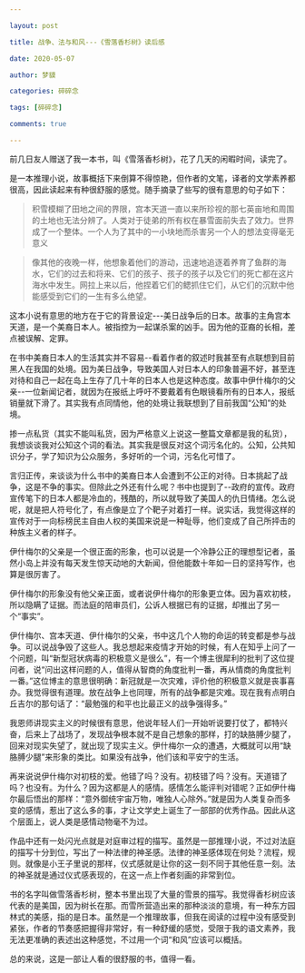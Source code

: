 ```yaml
---

layout: post

title: 战争、法与和风---《雪落香杉树》读后感

date: 2020-05-07

author: 梦貘

categories: 碎碎念

tags: [碎碎念]

comments: true

--- 
```


前几日友人赠送了我一本书，叫《雪落香杉树》，花了几天的闲暇时间，读完了。

是一本推理小说，故事概括下来倒算不得惊艳，但作者的文笔，译者的文学素养都很高，因此读起来有种很舒服的感觉。随手摘录了些写的很有意思的句子如下：

> 积雪模糊了田地之间的界限，宫本天道一直以来所珍视的那七英亩地和周围的土地也无法分辨了。人类对于徒弟的所有权在暴雪面前失去了效力。世界成了一个整体。一个人为了其中的一小块地而杀害另一个人的想法变得毫无意义

> 像其他的夜晚一样，他想象着他们的游动，迅速地追逐着养育了鱼群的海水，它们的过去和将来、它们的孩子、孩子的孩子以及它们的死亡都在这片海水中发生。网拉上来以后，他捏着它们的鳃抓住它们，从它们的沉默中他能感受到它们的一生有多么绝望。

这本小说有意思的地方在于它的背景设定---美日战争后的日本。故事的主角宫本天道，是一个美裔日本人。被指控为一起谋杀案的凶手。因为他的亚裔的长相，差点被误解、定罪。

在书中美裔日本人的生活其实并不容易--看着作者的叙述时我甚至有点联想到目前黑人在我国的处境。因为美日战争，导致美国人对日本人的印象普遍不好，甚至连对待和自己一起在岛上生存了几十年的日本人也是这种态度。故事中伊什梅尔的父亲--一位新闻记者，就因为在报纸上呼吁不要戴着有色眼镜看所有的日本人，报纸销量就下滑了。其实我有点同情他，他的处境让我联想到了目前我国“公知”的处境。

掺一点私货（其实不能叫私货，因为严格意义上说这一整篇文章都是我的私货），我想谈谈我对公知这个词的看法。其实我是很反对这个词污名化的。公知，公共知识分子，学了知识为公众服务，多好听的一个词，污名化可惜了。

言归正传，来谈谈为什么书中的美裔日本人会遭到不公正的对待。日本挑起了战争，这是不争的事实。但除此之外还有什么呢？书中也提到了--政府的宣传。政府宣传笔下的日本人都是冷血的，残酷的，所以就导致了美国人的仇日情绪。怎么说呢，就是把人符号化了，有点像是立了个靶子对着打一样。说实话，我觉得这样的宣传对于一向标榜民主自由人权的美国来说是一种耻辱，他们变成了自己所抨击的种族主义者的样子。

伊什梅尔的父亲是一个很正面的形象，也可以说是一个冷静公正的理想型记者，虽然小岛上并没有每天发生惊天动地的大新闻，但他能数十年如一日的坚持写作，也算是很厉害了。

伊什梅尔的形象没有他父亲正面，或者说伊什梅尔的形象更立体。因为喜欢初枝，所以隐瞒了证据。而法庭的陪审员们，公诉人根据已有的证据，却推出了另一个“事实”。

伊什梅尔、宫本天道、伊什梅尔的父亲，书中这几个人物的命运的转变都是参与战争。可以说战争毁了这些人。我总想起来疫情才开始的时候，有人在知乎上问了一个问题，叫“新型冠状病毒的积极意义是很么”，有一个博主很犀利的批判了这位提问者，说“问出这样问题的人，值得从智商的角度批判一番，再从情商的角度批判一番。”这位博主的意思很明确：新冠就是一次灾难，评价他的积极意义就是丧事喜办。我觉得很有道理。放在战争上也同理，所有的战争都是灾难。现在我有点明白丘吉尔的那句话了：“最勉强的和平也比最正义的战争强得多。”

我恩师讲现实主义的时候很有意思，他说年轻人们一开始听说要打仗了，都特兴奋，后来上了战场了，发现战争根本就不是自己想象的那样，打的缺胳膊少腿了，回来对现实失望了，就出现了现实主义。伊什梅尔一众的遭遇，大概就可以用“缺胳膊少腿”来形象的类比。如果没有战争，他们该和平安宁的生活。

再来说说伊什梅尔对初枝的爱。他错了吗？没有。初枝错了吗？没有。天道错了吗？也没有。为什么？因为这都是人的感情。感情怎么能评判对错呢？正如伊什梅尔最后悟出的那样：“意外御统宇宙万物，唯独人心除外。”就是因为人类复杂而多变的感情，惹出了这么多的事，才让文学史上诞生了一部部的优秀作品。因此从这个层面上，说人类是感情动物毫不为过。

作品中还有一处闪光点就是对庭审过程的描写。虽然是一部推理小说，不过对法庭的描写十分到位，写出了一种法律的神圣感。法律的神圣感体现在何处？流程，规则。就像是小王子里说的那样，仪式感就是让你的这一刻不同于其他任意一刻。法的神圣就是通过仪式感表现的，在这一点上作者刻画的非常到位。

书的名字叫做雪落香杉树，整本书里出现了大量的雪景的描写。我觉得香杉树应该代表的是美国，因为树长在那。而雪所营造出来的那种淡淡的意境，有一种东方园林式的美感，指的是日本。虽然是一个推理故事，但我在阅读的过程中没有感受到紧张，作者的节奏感把握得非常好，有一种舒缓的感觉，受限于我的语文素养，我无法更准确的表述出这种感觉，不过用一个词“和风”应该可以概括。

总的来说，这是一部让人看的很舒服的书，值得一看。
